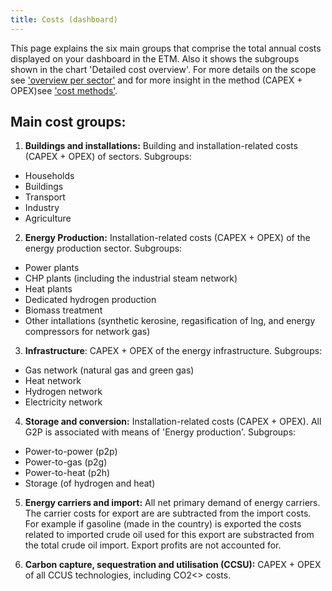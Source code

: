 ```yaml
---
title: Costs (dashboard)
---
```


This page explains the six main groups that comprise the total annual costs displayed on your dashboard in the ETM. Also it shows the subgroups shown in the chart 'Detailed cost overview'. For more details on the scope see ['overview per sector'](https://docs.energytransitionmodel.com/main/cost-overview-per-sector) and for more insight in the method (CAPEX + OPEX)see ['cost methods'](https://docs.energytransitionmodel.com/main/cost-methods).

## Main cost groups:

1. **Buildings and installations:** Building and installation-related costs (CAPEX + OPEX) of sectors. Subgroups:
  -  Households  
  -  Buildings  
  -  Transport 
  -  Industry 
  -  Agriculture 

2. **Energy Production:** Installation-related costs (CAPEX + OPEX) of the energy production sector. Subgroups: 
  -  Power plants
  -  CHP plants (including the industrial steam network)
  -  Heat plants 
  -  Dedicated hydrogen production 
  -  Biomass treatment
  -  Other intallations (synthetic kerosine, regasification of lng, and energy compressors for network gas)

3. **Infrastructure**: CAPEX + OPEX of the energy infrastructure. Subgroups:
  -  Gas network (natural gas and green gas) 
  -  Heat network
  -  Hydrogen network
  -  Electricity network
   
4. **Storage and conversion:** Installation-related costs (CAPEX + OPEX). All G2P is associated with means of 'Energy production'. Subgroups:
  -  Power-to-power (p2p)
  -  Power-to-gas (p2g) 
  -  Power-to-heat (p2h)
  -  Storage (of hydrogen and heat) 

5. **Energy carriers and import:** All net primary demand of energy carriers. The carrier costs for export are are subtracted from the import costs. For example if gasoline (made in the country) is exported the costs related to imported crude oil used for this export are substracted from the total crude oil import. Export profits are not accounted for. 
  
6. **Carbon capture, sequestration and utilisation (CCSU):** CAPEX + OPEX of all CCUS technologies, including CO</sub>2<> costs.
